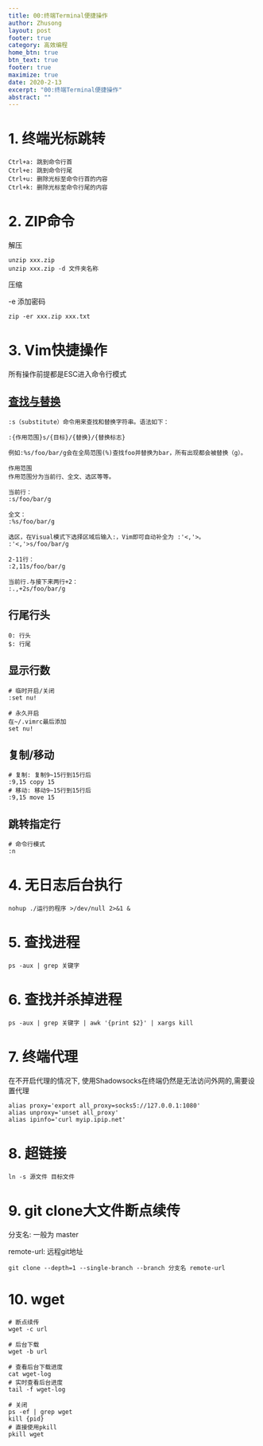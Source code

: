 ```yaml
---
title: 00:终端Terminal便捷操作
author: Zhusong
layout: post
footer: true
category: 高效编程
home_btn: true
btn_text: true
footer: true
maximize: true
date: 2020-2-13
excerpt: "00:终端Terminal便捷操作"
abstract: ""
---
```



# 1. 终端光标跳转
```shell
Ctrl+a: 跳到命令行首
Ctrl+e: 跳到命令行尾
Ctrl+u: 删除光标至命令行首的内容
Ctrl+k: 删除光标至命令行尾的内容
```

# 2. ZIP命令
解压

```
unzip xxx.zip
unzip xxx.zip -d 文件夹名称
```

压缩

-e 添加密码

```
zip -er xxx.zip xxx.txt
```

# 3. Vim快捷操作

所有操作前提都是ESC进入命令行模式

## [查找与替换](https://harttle.land/2016/08/08/vim-search-in-file.html)

```shell
:s（substitute）命令用来查找和替换字符串。语法如下：

:{作用范围}s/{目标}/{替换}/{替换标志}
	
例如:%s/foo/bar/g会在全局范围(%)查找foo并替换为bar，所有出现都会被替换（g）。

作用范围
作用范围分为当前行、全文、选区等等。

当前行：
:s/foo/bar/g
	
全文：
:%s/foo/bar/g
	
选区，在Visual模式下选择区域后输入:，Vim即可自动补全为 :'<,'>。
:'<,'>s/foo/bar/g
	
2-11行：
:2,11s/foo/bar/g
	
当前行.与接下来两行+2：
:.,+2s/foo/bar/g
```
## 行尾行头

```
0: 行头
$: 行尾	
```

## 显示行数

```shell
# 临时开启/关闭
:set nu!

# 永久开启
在~/.vimrc最后添加
set nu!
```

## 复制/移动

```shell
# 复制: 复制9~15行到15行后
:9,15 copy 15
# 移动: 移动9~15行到15行后
:9,15 move 15
```

## 跳转指定行

```shell
# 命令行模式
:n
```
	
# 4. 无日志后台执行

```shell
nohup ./运行的程序 >/dev/null 2>&1 &	
```

# 5. 查找进程

```shell
ps -aux | grep 关键字
```

# 6. 查找并杀掉进程

```shell
ps -aux | grep 关键字 | awk '{print $2}' | xargs kill
```


# 7. 终端代理
在不开启代理的情况下, 使用Shadowsocks在终端仍然是无法访问外网的,需要设置代理

```shell
alias proxy='export all_proxy=socks5://127.0.0.1:1080'
alias unproxy='unset all_proxy'
alias ipinfo='curl myip.ipip.net'
```

# 8. 超链接

```shell
ln -s 源文件 目标文件
```

# 9. git clone大文件断点续传

分支名: 一般为 master

remote-url: 远程git地址

```shell
git clone --depth=1 --single-branch --branch 分支名 remote-url
```

# 10. wget

```
# 断点续传
wget -c url

# 后台下载
wget -b url

# 查看后台下载进度
cat wget-log
# 实时查看后台进度
tail -f wget-log

# 关闭
ps -ef | grep wget
kill {pid}
# 直接使用pkill
pkill wget
```